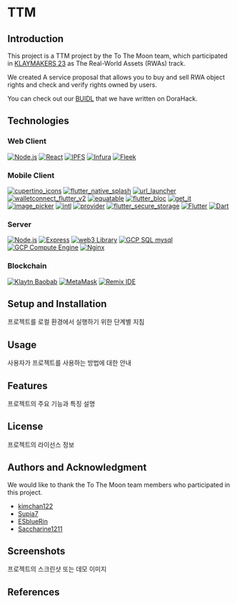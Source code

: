 # TTM
## Introduction
This project is a TTM project by the To The Moon team, which participated in [KLAYMAKERS 23](https://developer.klaytn.foundation/klaymakers23/) as The Real-World Assets (RWAs) track.

We created A service proposal that allows you to buy and sell RWA object rights and check and verify rights owned by users.

You can check out our [BUIDL](https://dorahacks.io/buidl/7621) that we have written on DoraHack.
## Technologies
### Web Client
[![Node.js](https://img.shields.io/badge/Node.js-8CC84B?style=for-the-badge&logo=node.js)](https://nodejs.org/)
[![React](https://img.shields.io/badge/React-61DAFB?style=for-the-badge&logo=react)](https://reactjs.org/)
[![IPFS](https://img.shields.io/badge/IPFS-6DB33F?style=for-the-badge&logo=ipfs)](https://ipfs.io/)
[![Infura](https://img.shields.io/badge/Infura-F6851B?style=for-the-badge&logo=infura)](https://infura.io/)
[![Fleek](https://img.shields.io/badge/Fleek-424242?style=for-the-badge&logo=fleek)](https://fleek.co/)
### Mobile Client
[![cupertino_icons](https://img.shields.io/badge/cupertino_icons-0175C2?style=for-the-badge)](https://pub.dev/packages/cupertino_icons)
[![flutter_native_splash](https://img.shields.io/badge/flutter_native_splash-0175C2?style=for-the-badge)](https://pub.dev/packages/flutter_native_splash)
[![url_launcher](https://img.shields.io/badge/url_launcher-0175C2?style=for-the-badge)](https://pub.dev/packages/url_launcher)
[![walletconnect_flutter_v2](https://img.shields.io/badge/walletconnect_flutter_v2-0175C2?style=for-the-badge)](https://pub.dev/packages/walletconnect_flutter_v2)
[![equatable](https://img.shields.io/badge/equatable-0175C2?style=for-the-badge)](https://pub.dev/packages/equatable)
[![flutter_bloc](https://img.shields.io/badge/flutter_bloc-0175C2?style=for-the-badge)](https://pub.dev/packages/flutter_bloc)
[![get_it](https://img.shields.io/badge/get_it-0175C2?style=for-the-badge)](https://pub.dev/packages/get_it)
[![image_picker](https://img.shields.io/badge/image_picker-0175C2?style=for-the-badge)](https://pub.dev/packages/image_picker)
[![intl](https://img.shields.io/badge/intl-0175C2?style=for-the-badge)](https://pub.dev/packages/intl)
[![provider](https://img.shields.io/badge/provider-0175C2?style=for-the-badge)](https://pub.dev/packages/provider)
[![flutter_secure_storage](https://img.shields.io/badge/flutter_secure_storage-0175C2?style=for-the-badge)](https://pub.dev/packages/flutter_secure_storage)
[![Flutter](https://img.shields.io/badge/Flutter-0175C2?style=for-the-badge&logo=flutter)](https://flutter.dev/)
[![Dart](https://img.shields.io/badge/Dart-0175C2?style=for-the-badge&logo=dart)](https://dart.dev/)
### Server
[![Node.js](https://img.shields.io/badge/Node.js-8CC84B?style=for-the-badge&logo=node.js)](https://nodejs.org/)
[![Express](https://img.shields.io/badge/Express-000000?style=for-the-badge&logo=express)](https://expressjs.com/)
[![web3 Library](https://img.shields.io/badge/web3_Library-3E74DA?style=for-the-badge)](https://github.com/ethereum/web3.js/)
[![GCP SQL mysql](https://img.shields.io/badge/GCP_SQL_mysql-64A7F6?style=for-the-badge&logo=google-cloud)](https://cloud.google.com/sql/)
[![GCP Compute Engine](https://img.shields.io/badge/GCP_Compute_Engine-64A7F6?style=for-the-badge&logo=google-cloud)](https://cloud.google.com/compute/)
[![Nginx](https://img.shields.io/badge/Nginx-009639?style=for-the-badge&logo=nginx)](https://nginx.org/)
### Blockchain
[![Klaytn Baobab](https://img.shields.io/badge/Klaytn_Baobab-00A2E8?style=for-the-badge&logo=klaytn)](https://www.klaytn.com/)
[![MetaMask](https://img.shields.io/badge/MetaMask-E2761B?style=for-the-badge&logo=metamask)](https://metamask.io/)
[![Remix IDE](https://img.shields.io/badge/Remix_IDE-00A6F0?style=for-the-badge&logo=ethereum)](https://remix.ethereum.org/)

## Setup and Installation
프로젝트를 로컬 환경에서 실행하기 위한 단계별 지침

## Usage
사용자가 프로젝트를 사용하는 방법에 대한 안내

## Features
프로젝트의 주요 기능과 특징 설명

## License
프로젝트의 라이선스 정보

## Authors and Acknowledgment
We would like to thank the To The Moon team members who participated in this project.
- [kimchan122](https://github.com/kimchan122)
- [Supia7](https://github.com/Supia7)
- [ESblueRin](https://github.com/ESblueRin)
- [Saccharine1211](https://github.com/Saccharine1211)

## Screenshots
프로젝트의 스크린샷 또는 데모 이미지

## References
